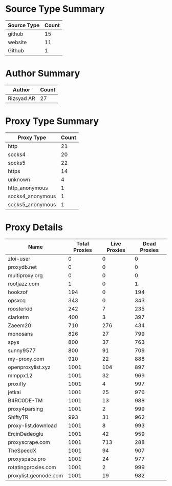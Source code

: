 # Source Type Summary

| Source Type | Count |
|-------------|-------|
| github | 15 |
| website | 11 |
| Github | 1 |


# Author Summary

| Author | Count |
|--------|-------|
| Rizsyad AR | 27 |


# Proxy Type Summary

| Proxy Type | Count |
|------------|-------|
| http | 21 |
| socks4 | 20 |
| socks5 | 22 |
| https | 14 |
| unknown | 4 |
| http_anonymous | 1 |
| socks4_anonymous | 1 |
| socks5_anonymous | 1 |


# Proxy Details

| Name | Total Proxies | Live Proxies | Dead Proxies |
|------|---------------|--------------|---------------|
| zloi-user | 0 | 0 | 0 |
| proxydb.net | 0 | 0 | 0 |
| multiproxy.org | 0 | 0 | 0 |
| rootjazz.com | 1 | 0 | 1 |
| hookzof | 194 | 0 | 194 |
| opsxcq | 343 | 0 | 343 |
| roosterkid | 242 | 7 | 235 |
| clarketm | 400 | 3 | 397 |
| Zaeem20 | 710 | 276 | 434 |
| monosans | 826 | 27 | 799 |
| spys | 800 | 37 | 763 |
| sunny9577 | 800 | 91 | 709 |
| my-proxy.com | 910 | 22 | 888 |
| openproxylist.xyz | 1001 | 104 | 897 |
| mmppx12 | 1001 | 32 | 969 |
| proxifly | 1001 | 4 | 997 |
| jetkai | 1001 | 25 | 976 |
| B4RC0DE-TM | 1001 | 13 | 988 |
| proxy4parsing | 1001 | 2 | 999 |
| ShiftyTR | 993 | 31 | 962 |
| proxy-list.download | 1001 | 8 | 993 |
| ErcinDedeoglu | 1001 | 42 | 959 |
| proxyscrape.com | 1001 | 713 | 288 |
| TheSpeedX | 1001 | 94 | 907 |
| proxyspace.pro | 1001 | 24 | 977 |
| rotatingproxies.com | 1001 | 2 | 999 |
| proxylist.geonode.com | 1001 | 19 | 982 |
